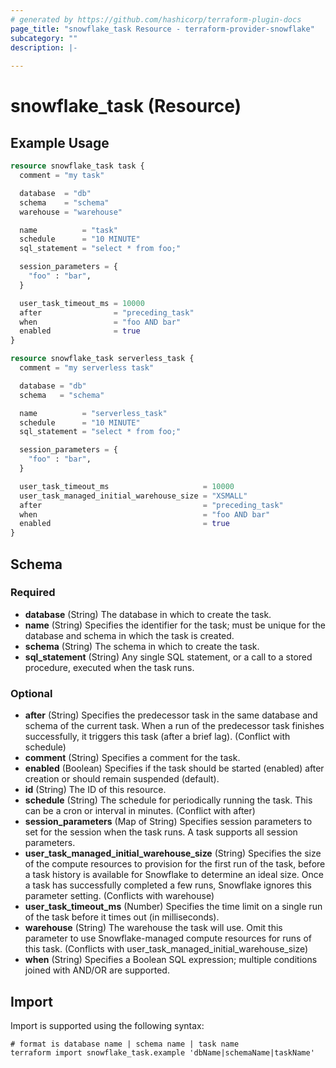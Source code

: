 ```yaml
---
# generated by https://github.com/hashicorp/terraform-plugin-docs
page_title: "snowflake_task Resource - terraform-provider-snowflake"
subcategory: ""
description: |-
  
---
```


# snowflake_task (Resource)



## Example Usage

```terraform
resource snowflake_task task {
  comment = "my task"

  database  = "db"
  schema    = "schema"
  warehouse = "warehouse"

  name          = "task"
  schedule      = "10 MINUTE"
  sql_statement = "select * from foo;"

  session_parameters = {
    "foo" : "bar",
  }

  user_task_timeout_ms = 10000
  after                = "preceding_task"
  when                 = "foo AND bar"
  enabled              = true
}

resource snowflake_task serverless_task {
  comment = "my serverless task"

  database = "db"
  schema   = "schema"

  name          = "serverless_task"
  schedule      = "10 MINUTE"
  sql_statement = "select * from foo;"

  session_parameters = {
    "foo" : "bar",
  }

  user_task_timeout_ms                     = 10000
  user_task_managed_initial_warehouse_size = "XSMALL"
  after                                    = "preceding_task"
  when                                     = "foo AND bar"
  enabled                                  = true
}
```

<!-- schema generated by tfplugindocs -->
## Schema

### Required

- **database** (String) The database in which to create the task.
- **name** (String) Specifies the identifier for the task; must be unique for the database and schema in which the task is created.
- **schema** (String) The schema in which to create the task.
- **sql_statement** (String) Any single SQL statement, or a call to a stored procedure, executed when the task runs.

### Optional

- **after** (String) Specifies the predecessor task in the same database and schema of the current task. When a run of the predecessor task finishes successfully, it triggers this task (after a brief lag). (Conflict with schedule)
- **comment** (String) Specifies a comment for the task.
- **enabled** (Boolean) Specifies if the task should be started (enabled) after creation or should remain suspended (default).
- **id** (String) The ID of this resource.
- **schedule** (String) The schedule for periodically running the task. This can be a cron or interval in minutes. (Conflict with after)
- **session_parameters** (Map of String) Specifies session parameters to set for the session when the task runs. A task supports all session parameters.
- **user_task_managed_initial_warehouse_size** (String) Specifies the size of the compute resources to provision for the first run of the task, before a task history is available for Snowflake to determine an ideal size. Once a task has successfully completed a few runs, Snowflake ignores this parameter setting. (Conflicts with warehouse)
- **user_task_timeout_ms** (Number) Specifies the time limit on a single run of the task before it times out (in milliseconds).
- **warehouse** (String) The warehouse the task will use. Omit this parameter to use Snowflake-managed compute resources for runs of this task. (Conflicts with user_task_managed_initial_warehouse_size)
- **when** (String) Specifies a Boolean SQL expression; multiple conditions joined with AND/OR are supported.

## Import

Import is supported using the following syntax:

```shell
# format is database name | schema name | task name
terraform import snowflake_task.example 'dbName|schemaName|taskName'
```
